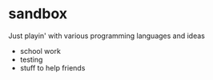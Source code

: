 sandbox
=======

Just playin' with various programming languages and ideas

  * school work
  * testing
  * stuff to help friends
